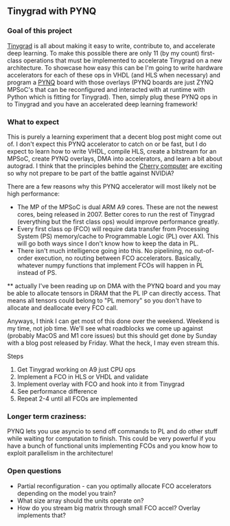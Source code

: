 ## Tinygrad with PYNQ
### Goal of this project
[Tinygrad](https://github.com/geohot/tinygrad) is all about making it easy to write, contribute to, and accelerate deep learning. To make this possible there are only 11 (by my count) first-class operations that must be implemented to accelerate Tinygrad on a new architecture. To showcase how easy this can be I'm going to write hardware accelerators for each of these ops in VHDL (and HLS when necessary) and program a [PYNQ](http://www.pynq.io/) board with those overlays (PYNQ boards are just ZYNQ MPSoC's that can be reconfigured and interacted with at runtime with Python which is fitting for Tinygrad). Then, simply plug these PYNQ ops in to Tinygrad and you have an accelerated deep learning framework!


### What to expect
This is purely a learning experiment that a decent blog post might come out of. I don't expect this PYNQ accelerator to catch on or be fast, but I do expect to learn how to write VHDL, compile HLS, create a bitstream for an MPSoC, create PYNQ overlays, DMA into accelerators, and learn a bit about autograd. I think that the principles behind the [Cherry computer](https://geohot.github.io/blog/jekyll/update/2021/06/13/a-breakdown-of-ai-chip-companies.html) are exciting so why not prepare to be part of the battle against NVIDiA?

There are a few reasons why this PYNQ accelerator will most likely not be high performance:
- The MP of the MPSoC is dual ARM A9 cores. These are not the newest cores, being released in 2007. Better cores to run the rest of Tinygrad (everything but the first class ops) would improve performance greatly. 
- Every first class op (FCO) will require data transfer from Processing System (PS) memory/cache to Programmable Logic (PL) over AXI. This will go both ways since I don't know how to keep the data in PL.
- There isn't much intelligence going into this. No pipelining, no out-of-order execution, no routing between FCO accelerators. Basically, whatever numpy functions that implement FCOs will happen in PL instead of PS.

** actually I've been reading up on DMA with the PYNQ board and you may be able to allocate tensors in DRAM that the PL IP can directly access. That means all tensors could belong to "PL memory" so you don't have to allocate and deallocate every FCO call.

Anyways, I think I can get most of this done over the weekend. Weekend is my time, not job time. We'll see what roadblocks we come up against (probably MacOS and M1 core issues) but this should get done by Sunday with a blog post released by Friday. What the heck, I may even stream this.


Steps
1. Get Tinygrad working on A9 just CPU ops
2. Implement a FCO in HLS or VHDL and validate
3. Implement overlay with FCO and hook into it from Tinygrad
4. See performance difference
5. Repeat 2-4 until all FCOs are implemented

### Longer term craziness:
PYNQ lets you use asyncio to send off commands to PL and do other stuff while waiting for computation to finish. This could be very powerful if you have a bunch of functional units implementing FCOs and you know how to exploit parallelism in the architecture!

### Open questions
* Partial reconfiguration - can you optimally allocate FCO accelerators depending on the model you train?
* What size array should the units operate on? 
* How do you stream big matrix through small FCO accel? Overlay implements that?
